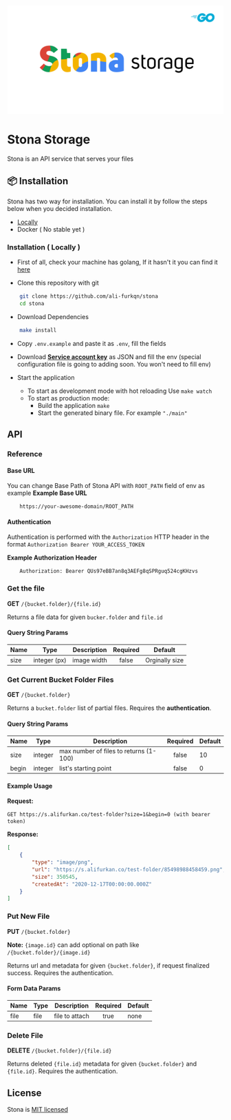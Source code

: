![stona-banner](./assets/stona-banner-alt.png)

# Stona Storage

Stona is an API service that serves your files

## 📦 Installation

Stona has two way for installation. You can install it by follow the steps below when you decided installation.

- [Locally](###StandardInstallation)
- Docker ( No stable yet )

### Installation ( Locally )

- First of all, check your machine has golang, If it hasn't it you can find it [here](https://golang.org/)

- Clone this repository with git 

```sh
    git clone https://github.com/ali-furkqn/stona
    cd stona
```

- Download Dependencies

```sh
    make install
```

- Copy `.env.example` and paste it as `.env`, fill the fields

- Download [**Service account key**](https://console.cloud.google.com/apis/credentials/serviceaccountkey) as JSON and fill the env (special configuration file is going to adding soon. You won't need to fill env)

- Start the application
    - To start as development mode with hot reloading Use `make watch`
    - To start as production mode:
        - Build the application `make`
        - Start the generated binary file. For example `"./main"`

## API

### Reference

#### Base URL

You can change Base Path of Stona API with `ROOT_PATH` field of env as example 
**Example Base URL**
```
    https://your-awesome-domain/ROOT_PATH
```

#### Authentication

Authentication is performed with the `Authorization` HTTP header in the format `Authorization Bearer YOUR_ACCESS_TOKEN`

**Example Authorization Header**
```
    Authorization: Bearer QUs97eBB7an8q3AEFg8qSPRguq524cgKHzvs
```

### Get the file

**GET** `/{bucket.folder}/{file.id}`

Returns a file data for given `bucker.folder` and `file.id` 

#### Query String Params

| Name  | Type          | Description   | Required  | Default           |
|-------|---------------|---------------|:---------:|-------------------|
| size  | integer (px)  | image width   | false     | Orginally size    |

### Get Current Bucket Folder Files

**GET** `/{bucket.folder}`

Returns a `bucket.folder` list of partial files. Requires the **authentication**.

#### Query String Params

| Name  | Type          | Description                               | Required  | Default   |
|-------|---------------|-------------------------------------------|:---------:|-----------|
| size  | integer       | max number of files to returns (1-100)    | false     | 10        |
| begin | integer       | list's starting point                     | false     | 0         |

#### Example Usage

**Request:**

```
GET https://s.alifurkan.co/test-folder?size=1&begin=0 (with bearer token)
```

**Response:**

```json
[
    {
        "type": "image/png",
        "url": "https://s.alifurkan.co/test-folder/85498988458459.png",
        "size": 350545,
        "createdAt": "2020-12-17T00:00:00.000Z" 
    }
]
```

### Put New File

**PUT** `/{bucket.folder}`

**Note:** `{image.id}` can add optional on path like `/{bucket.folder}/{image.id}`

Returns url and metadata for given `{bucket.folder}`, if request finalized success. Requires the authentication.

#### Form Data Params

| Name  | Type          | Description       | Required  | Default   |
|-------|---------------|-------------------|:---------:|-----------|
| file  | file          | file to attach    | true      | none      |


### Delete File

**DELETE** `/{bucket.folder}/{file.id}`

Returns deleted `{file.id}` metadata for given `{bucket.folder}` and `{file.id}`. Requires the authentication.

## License

Stona is [MIT licensed](LICENSE)
